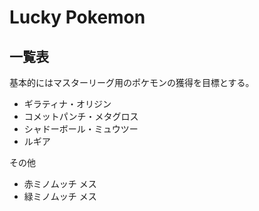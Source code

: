 # Lucky Pokemon

## 一覧表

基本的にはマスターリーグ用のポケモンの獲得を目標とする。

- ギラティナ・オリジン
- コメットパンチ・メタグロス
- シャドーボール・ミュウツー
- ルギア

その他

- 赤ミノムッチ メス
- 緑ミノムッチ メス
